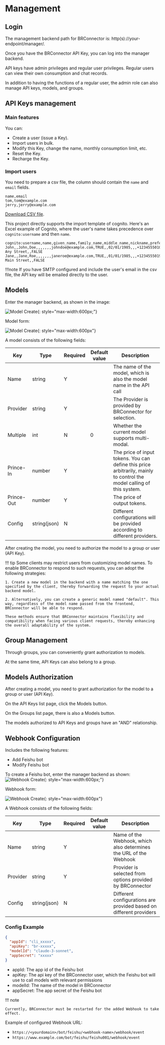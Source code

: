 # Management

## Login

The management backend path for BRConnector is: http(s)://your-endpoint/manager/.

Once you have the BRConnector API Key, you can log into the manager backend.

API keys have admin privileges and regular user privileges. Regular users can view their own consumption and chat records.

In addition to having the functions of a regular user, the admin role can also manage API keys, models, and groups.

## API Keys management

### Main features

You can:

- Create a user (issue a Key).
- Import users in bulk.
- Modify this Key, change the name, monthly consumption limit, etc.
- Reset the Key.
- Recharge the Key.

### Import users

You need to prepare a csv file, the column should contain the `name` and `email` fields.

```text
name,email
tom,tom@example.com
jerry,jerry@example.com
```

[Download CSV file](./sample-users.csv).

This project directly supports the import template of cognito. Here's an Excel example of Cognito, where the user's name takes precedence over `cognito:username` and then `name`.

```text
cognito:username,name,given_name,family_name,middle_name,nickname,preferred_username,profile,picture,website,email,email_verified,gender,birthdate,zoneinfo,locale,phone_number,phone_number_verified,address,updated_at,cognito:mfa_enabled
John,,John,Doe,,,,,,,johndoe@example.com,TRUE,,02/01/1985,,,+12345550100,TRUE,123 Any Street,,FALSE
Jane,,Jane,Roe,,,,,,,janeroe@example.com,TRUE,,01/01/1985,,,+12345550199,TRUE,100 Main Street,,FALSE
```

!!!note
    If you have SMTP configured and include the user's email in the csv file, the API key will be emailed directly to the user.

## Models

Enter the manager backend, as shown in the image:

![Model Create](./screenshots/model-1.png){: style="max-width:600px;"}

Model form:

![Model Create](./screenshots/model-2.png){: style="max-width:600px"}

A model consists of the following fields:

| Key     | Type      | Required     | Default value | Description |
| ------------- | -------| ------------- | ------------- | ------------- |
| Name  | string   | Y    |  | The name of the model, which is also the model name in the API call |
| Provider  | string   | Y    |  | The Provider is provided by BRConnector for selection. |
| Multiple  | int   | N    | 0 | Whether the current model supports multi-modal. |
| Prince-In  | number   | Y    |  | The price of input tokens. You can define this price arbitrarily, mainly to control the model calling of this system. |
| Prince-Out  | number   | Y    |  | The price of output tokens. |
| Config  | string(json)   | N    |  | Different configurations will be provided according to different providers. |

After creating the model, you need to authorize the model to a group or user (API Key).

!!! tip
    Some clients may restrict users from customizing model names. To enable BRConnector to respond to such requests, you can adopt the following strategies:

    1. Create a new model in the backend with a name matching the one specified by the client, thereby forwarding the request to your actual backend model.
    
    2. Alternatively, you can create a generic model named "default". This way, regardless of the model name passed from the frontend, BRConnector will be able to respond.

    These methods ensure that BRConnector maintains flexibility and compatibility when facing various client requests, thereby enhancing the overall adaptability of the system.

## Group Management

Through groups, you can conveniently grant authorization to models.

At the same time, API Keys can also belong to a group.

## Models Authorization

After creating a model, you need to grant authorization for the model to a group or user (API Key).

On the API Keys list page, click the Models button.

On the Groups list page, there is also a Models button.

The models authorized to API Keys and groups have an "AND" relationship.

## Webhook Configuration

Includes the following features:

- Add Feishu bot
- Modify Feishu bot

To create a Feishu bot, enter the manager backend as shown:
![Webhook Create](./screenshots/feishu-1.jpg){: style="max-width:600px;"}

Webhook form:

![Webhook Create](./screenshots/feishu-2.jpeg){: style="max-width:600px"}

A Webhook consists of the following fields:

| Key     | Type      | Required     | Default value | Description                          |
| ------------- | -------| ------------- | ------------- |--------------------------------------|
| Name  | string   | Y    |  | Name of the Webhook, which also determines the URL of the Webhook |
| Provider  | string   | Y    |  | Provider is selected from options provided by BRConnector        |
| Config  | string(json)   | N    |  | Different configurations are provided based on different providers                    |

### Config Example

```json
{
  "appId": "cli_xxxxx",
  "apiKey": "br-xxxxx",
  "modelId": "claude-3-sonnet", 
  "appSecret": "xxxxx"
}
```

- appId: The app id of the Feishu bot
- apiKey: The api key of the BRConnector user, which the Feishu bot will use to call models with relevant permissions
- modelId: The name of the model in BRConnector
- appSecret: The app secret of the Feishu bot

!!! note

    Currently, BRConnector must be restarted for the added Webhook to take effect.

Example of configured Webhook URL:

- `https://<yourdomain>/bot/feishu/<webhook-name>/webhook/event`
- `https://www.example.com/bot/feishu/feishu001/webhook/event`
